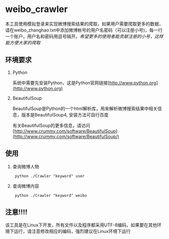 weibo_crawler
=============

本工具使用模拟登录来实现微博搜索结果的爬取，如果用户需要爬取更多的数据，请在weibo\_zhanghao.txt中添加微博帐号的用户名密码（可以注册小号)，每一行一个账户，用户名和密码用逗号隔开。_希望更多的使用者能贡献注册的小号，这样能方便大家的爬取_

环境要求
----------------------
1. Python

    系统中需要先安装Python，这是Python官网链接[http://www.python.org](http://www.python.org)
    
2. BeautifulSoup

    BeautifulSoup是Python的一个html解析库，用来解析微博搜索结果中相关信息，版本是BeautifulSoup4, 安装方法可自行百度
    
    有关BeautifulSoup的更多信息，请访问[http://www.crummy.com/software/BeautifulSoup](http://www.crummy.com/software/BeautifulSoup/)


使用
-----------------------
1. 查询微博人物
        
        python ./Crawler "keyword" user
2. 查询微博内容
        
        python ./Crawler "keyword" weibo

注意!!!!
----------------------

该工具是在Linux下开发，所有文件以及程序都采用UTF-8编码，如果要在其他环境下运行，请注意修改相应的编码，强烈建议在Linux环境下运行



